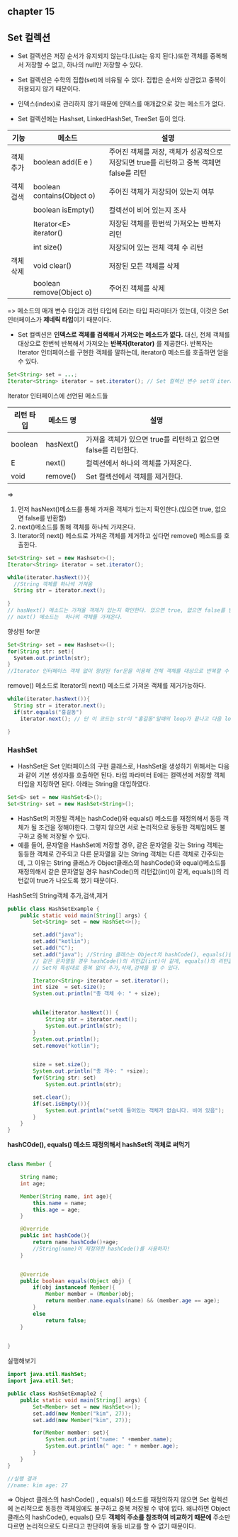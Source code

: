 ## chapter 15
## Set 컬렉션 

* Set 컬렉션은 저장 순서가 유지되지 않는다.(List는 유지 된다.)또한 객체를 중복해서 저장할 수 없고, 하나의 null만 저장할 수 있다.

* Set 컬렉션은 수학의 집합(set)에 비유될 수 있다. 집합은 순서와 상관없고 중복이 허용되지 않기 때문이다. 

* 인덱스(index)로 관리하지 않기 때문에 인덱스를 매개값으로 갖는 메소드가 없다. 

* Set 컬렉션에는 Hashset, LinkedHashSet, TreeSet 등이 있다. 
 
| 기능     | 메소드              | 설명                                         |
|----------|---------------------|----------------------------------------------|
| 객체 추가| boolean add(E e )  | 주어진 객체를 저장, 객체가 성공적으로 저장되면 true를 리턴하고 중복 객체면 false를 리턴|
| 객체 검색| boolean contains(Object o) | 주어진 객체가 저장되어 있는지 여부 |
|  | boolean isEmpty()  | 컬렉션이 비어 있는지 조사 |
| | Iterator\<E> iterator() | 저장된 객체를 한번씩 가져오는 반복자 리턴 |
| | int size()  | 저장되어 있는 전체 객체 수 리턴 |
| 객체 삭제 | void clear() | 저장된 모든 객체를 삭제 |
|  | boolean remove(Object o) | 주어진 객체를 삭제 |
=> 메소드의 매개 변수 타입과 리턴 타입에 E라는 타입 파라미터가 있는데, 이것은 Set 인터페이스가 **제네릭 타입**이기 때문이다. <br>

* Set 컬렉션은 **인덱스로 객체를 검색해서 가져오는 메소드가 없다.** 대신, 전체 객체를 대상으로 한번씩 반복해서 가져오는 **반복자(Iterator)** 를 제공한다. 반복자는 Iterator 인터페이스를 구현한 객체를 말하는데, iterator() 메소드를 호출하면 얻을 수 있다. 

```java
Set<String> set = ...;
Iterator<String> iterator = set.iterator(); // Set 컬렉션 변수 set의 iterator()메소드를 통해 Iterator 인터페이스를 구현한 객체 생성.
```

Iterator 인터페이스에 선언된 메소드들 <br>

| 리턴 타입 | 메소드 명 | 설명                                                         |
|-----------|-----------|--------------------------------------------------------------|
| boolean   | hasNext() | 가져올 객체가 있으면 true를 리턴하고 없으면 false를 리턴한다.|
| E  | next() | 컬렉션에서 하나의 객체를 가져온다. |
| void | remove() | Set 컬렉션에서 객체를 제거한다. |

=> <br>
1. 먼저 hasNext()메소드를 통해 가져올 객체가 있는지 확인한다.(있으면 true, 없으면 false를 반환함)
2. next()메소드를 통해 객체를 하나씩 가져온다.
3. Iterator의 next() 메소드로 가져온 객체를 제거하고 싶다면 remove() 메소드를 호출한다. 


```java
Set<String> set = new Hashset<>();
Iterator<String> iterator = set.iterator();

while(iterator.hasNext()){
  //String 객체를 하나씩 가져옴
  String str = iterator.next();
  
}
// hasNext() 메소드는 가져올 객체가 있는지 확인한다. 있으면 true, 없으면 false를 반환한다. 
// next() 메소드는  하나의 객체를 가져온다. 

```
향샹된 for문<br>

```java
Set<String> set = new Hashset<>();
for(String str: set){
  Syetem.out.println(str);
}
//Iterator 인터페이스 객체 없이 향상된 for문을 이용해 전체 객체를 대상으로 반복할 수 있다. 
```

remove() 메소드로 Iterator의 next() 메소드로 가져온 객체를 제거가능하다. <br>
```java
while(iterator.hasNext()){
  String str = iterator.next();
  if(str.equals("홍길동")
    iterator.next(); // 단 이 코드는 str이 "홍길동"일때의 loop가 끝나고 다음 loop가 돌때에 적용되므로 다음 루프부터 "홍길동"이란 객체가 set에서 삭제가 되는 것이다.

}
```

### HashSet 

* HashSet은 Set 인터페이스의 구현 클래스로, HashSet을 생성하기 위해서는 다음과 같이 기본 생성자를 호출하면 된다. 타입 파라미터 E에는 컬렉션에 저장할 객체 타입을 지정하면 된다. 아래는 String을 대입하였다. 

```java
Set<E> set = new HashSet<E>();
Set<String> set = new HashSet<String>();
```

* HashSet의 저장될 객체는 hashCode()와 equals() 메소드를 재정의해서 동등 객체가 될 조건을 정해야한다. 그렇지 않으면 서로 논리적으로 동등한 객체임에도 불구하고 중복 저장될 수 있다. 
* 예를 들어, 문자열을 HashSet에 저장할 경우, 같은 문자열을 갖는 String 객체는 동등한 객체로 간주되고 다른 문자열을 갖는 String 객체는 다른 객체로 간주되는데, 그 이유는 String 클래스가 Object클래스의 hashCode()와 equal()메소드를 재정의해서 같은 문자열일 경우 hashCode()의 리턴값(int)이 같게, equals()의 리턴값이 true가 나오도록 했기 때문이다. 

HashSet의 String객체 추가,검색,제거 <br>
```java
public class HashSetExample {
    public static void main(String[] args) {
        Set<String> set = new HashSet<>();

        set.add("java");
        set.add("kotlin");
        set.add("C");
        set.add("java"); //String 클래스는 Object의 hashCode(), equals()를 재정의해서
        // 같은 문자열일 경우 hashCode()의 리턴값(int)이 같게, equals()의 리턴값이 true가 나오도록 했기 때문에
        // Set의 특성대로 중복 없이 추가,삭제,검색을 할 수 있다.

        Iterator<String> iterator = set.iterator();
        int size  = set.size();
        System.out.println("총 객체 수: " + size);


        while(iterator.hasNext()) {
            String str = iterator.next();
            System.out.println(str);
        }
        System.out.println();
        set.remove("kotlin");


        size = set.size();
        System.out.println("총 개수: " +size);
        for(String str: set)
            System.out.println(str);

        set.clear();
        if(set.isEmpty()){
            System.out.println("set에 들어있는 객체가 없습니다. 비어 있음");
        }
    }
}
```


**hashCOde(), equals() 메소드 재정의해서 hashSet의 객체로 써먹기**<br>
```java

class Member {

    String name;
    int age;

    Member(String name, int age){
        this.name = name;
        this.age = age;
    }

    @Override
    public int hashCode(){
        return name.hashCode()+age;
        //String(name)이 재정의한 hashCode()를 사용하자!
    }


    @Override
    public boolean equals(Object obj) {
        if(obj instanceof Member){
            Member member = (Member)obj;
            return member.name.equals(name) && (member.age == age);
        }
        else
            return false;
    }

 
}
```

실행해보기<br>
```java
import java.util.HashSet;
import java.util.Set;

public class HashSetExmaple2 {
    public static void main(String[] args) {
        Set<Member> set = new HashSet<>();
        set.add(new Member("kim", 27));
        set.add(new Member("kim", 27));

        for(Member member: set){
            System.out.print("name: " +member.name);
            System.out.println(" age: " + member.age);
        }
    }
}

//실행 결과
//name: kim age: 27
```

=> Object 클래스의 hashCode() , equals() 메소드를 재정의하지 않으면 Set 컬렉션에 논리적으로 동등한 객체임에도 불구하고 중복 저장될 수 밖에 없다. 왜냐하면 Object 클래스의 hashCode(), equals() 모두 **객체의 주소를 참조하여 비교하기 때문에** 주소만 다르면 논리적으로도 다르다고 판단하여 동등 비교를 할 수 없기 때문이다. <br>


